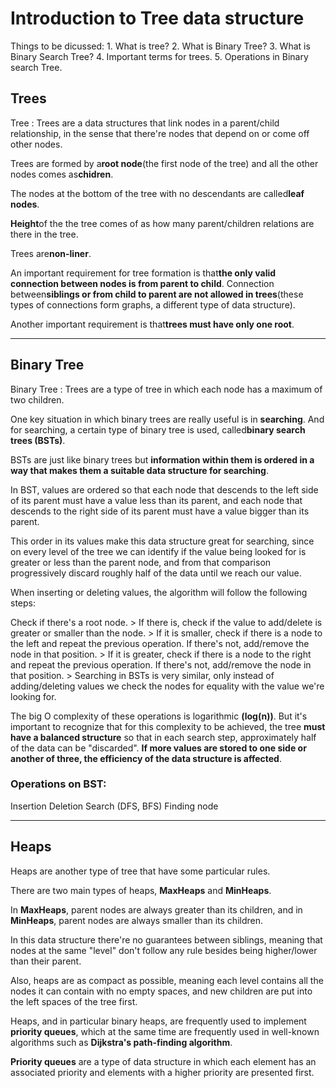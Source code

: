 
# Introduction to Tree data structure

Things to be dicussed:
    1. What is tree?
    2. What is Binary Tree?
    3. What is Binary Search Tree?
    4. Important terms for trees.
    5. Operations in Binary search Tree.

## Trees

Tree
: Trees are a data structures that link nodes in a parent/child relationship, in the sense that there're nodes that depend on or come off other nodes.

Trees are formed by a**root node**(the first node of the tree) and all the other nodes comes as**chidren**.

The nodes at the bottom of the tree with no descendants are called**leaf nodes**.

**Height**of the the tree comes of as how many parent/children relations are there in the tree.

Trees are**non-liner**.

An important requirement for tree formation is that**the only valid connection between nodes is from parent to child**. Connection between**siblings or from child to parent are not allowed in trees**(these types of connections form graphs, a different type of data structure). 

Another important requirement is that**trees must have only one root**.

-------------------------------------------------------

## Binary Tree

Binary Tree
: Trees are a type of tree in which each node has a maximum of two children.

One key situation in which binary trees are really useful is in **searching**. And for searching, a certain type of binary tree is used, called**binary search trees (BSTs)**.

BSTs are just like binary trees but **information within them is ordered in a way that makes them a suitable data structure for searching**.

In BST, values are ordered so that each node that descends to the left side of its parent must have a value less than its parent, and each node that descends to the right side of its parent must have a value bigger than its parent.

This order in its values make this data structure great for searching, since on every level of the tree we can identify if the value being looked for is greater or less than the parent node, and from that comparison progressively discard roughly half of the data until we reach our value.

When inserting or deleting values, the algorithm will follow the following steps:

Check if there's a root node.
    > If there is, check if the value to add/delete is greater or smaller than the node.
    > If it is smaller, check if there is a node to the left and repeat the previous operation. If there's not, add/remove the node in that position.
    > If it is greater, check if there is a node to the right and repeat the previous operation. If there's not, add/remove the node in that position.
    > Searching in BSTs is very similar, only instead of adding/deleting values we check the nodes for equality with the value we're looking for.

The big O complexity of these operations is logarithmic **(log(n))**. But it's important to recognize that for this complexity to be achieved, the tree **must have a balanced structure** so that in each search step, approximately half of the data can be "discarded". **If more values are stored to one side or another of three, the efficiency of the data structure is affected**.

### Operations on BST:

Insertion
Deletion
Search (DFS, BFS)
Finding node

--------------------------------

## Heaps

Heaps are another type of tree that have some particular rules. 

There are two main types of heaps, **MaxHeaps** and **MinHeaps**. 

In **MaxHeaps**, parent nodes are always greater than its children, and in **MinHeaps**, parent nodes are always smaller than its children.

In this data structure there're no guarantees between siblings, meaning that nodes at the same "level" don't follow any rule besides being higher/lower than their parent.

Also, heaps are as compact as possible, meaning each level contains all the nodes it can contain with no empty spaces, and new children are put into the left spaces of the tree first.

Heaps, and in particular binary heaps, are frequently used to implement **priority queues**, which at the same time are frequently used in well-known algorithms such as **Dijkstra's path-finding algorithm**.

**Priority queues** are a type of data structure in which each element has an associated priority and elements with a higher priority are presented first.